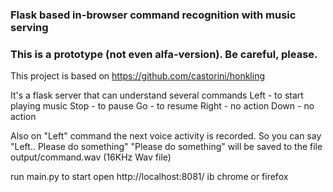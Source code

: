 ### Flask based in-browser command recognition with music serving
### This is a prototype (not even alfa-version). Be careful, please.

This project is based on https://github.com/castorini/honkling

It's a flask server that can understand several commands
Left - to start playing music
Stop - to pause
Go - to resume
Right - no action
Down - no action

Also on "Left" command the next voice activity is recorded.
So you can say
"Left.. Please do something"
"Please do something" will be saved to the file output/command.wav (16KHz Wav file)


run main.py to start
open http://localhost:8081/ ib chrome or firefox
